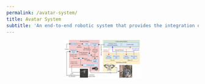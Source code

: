 ```yaml
---
permalink: /avatar-system/
title: Avatar System
subtitle: 'An end-to-end robotic system that provides the integration of our solver along with other baseline solvers (adapted) into augmented reality (AR) device and robot; Our system achieves efficient and reactive real-time pose synchronization, alignment computation, and overlay projection.'
---
```


<tr>
        <td>
            <center>
                <img src="/images/overall-architecture.jpg" style="width:40%;"/>
            </center>
        </td>
</tr>
    